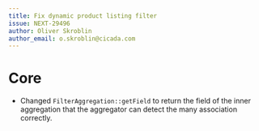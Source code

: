```yaml
---
title: Fix dynamic product listing filter
issue: NEXT-29496
author: Oliver Skroblin
author_email: o.skroblin@cicada.com
---
```


# Core
* Changed `FilterAggregation::getField` to return the field of the inner aggregation that the aggregator can detect the many association correctly. 

